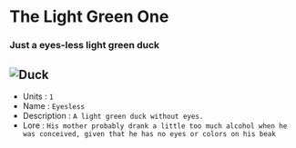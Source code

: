 # The Light Green One
### Just a eyes-less light green duck
![Duck](/imgs/bg-free/eyesless.png)
--- 
- Units : `1`
- Name : `Eyesless`
- Description : `A light green duck without eyes.`
- Lore : `His mother probably drank a little too much alcohol when he was conceived, given that he has no eyes or colors on his beak`